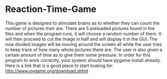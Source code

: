# Reaction-Time-Game 

This game is designed to stimulate brains as to whether they can count the number of pictures their are. There are 5 preloaded pictures found in the files and when the program runs, it will choose a random number of them. It will then proceed to cut the image in half and will display it in the GUI. The now divided images will be moving around the screen all while the user tries to keep track of how many whole pictures there are. The user is also given a certain amount of time as to give them some pressure. In order for this program to work correctly, your system should have pygame install already. Here is a link that is a good place to start looking for: http://www.pygame.org/download.shtml

